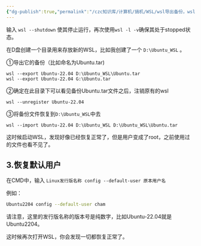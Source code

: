 ```yaml
---
{"dg-publish":true,"permalink":"/czc知识库/计算机/搞机/WSL/wsl导出备份，wsl迁移/","dgPassFrontmatter":true,"created":"2024-11-19T13:51:53.815+08:00","updated":"2024-12-08T12:34:13.051+08:00"}
---
```



输入 `wsl --shutdown` 使其停止运行，再次使用`wsl -l -v`确保其处于stopped状态。

在D盘创建一个目录用来存放新的WSL，比如我创建了一个 `D:\Ubuntu_WSL` 。

①导出它的备份（比如命名为Ubuntu.tar)

```text
wsl --export Ubuntu-22.04 D:\Ubuntu_WSL\Ubuntu.tar
wsl --export Ubuntu-22.04 G:\Ubuntu.tar
```



②确定在此目录下可以看见备份Ubuntu.tar文件之后，注销原有的wsl

```text
wsl --unregister Ubuntu-22.04
```

③将备份文件恢复到`D:\Ubuntu_WSL`中去

```text
wsl --import Ubuntu-22.04 D:\Ubuntu_WSL D:\Ubuntu_WSL\Ubuntu.tar
```

这时候启动WSL，发现好像已经恢复正常了，但是用户变成了root，之前使用过的文件也看不见了。

## **3.恢复默认用户**

在CMD中，输入 `Linux发行版名称 config --default-user 原本用户名`

例如：

```bash
Ubuntu2204 config --default-user cham
```

请注意，这里的发行版名称的版本号是纯数字，比如Ubuntu-22.04就是Ubuntu2204。

这时候再次打开WSL，你会发现一切都恢复正常了。